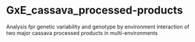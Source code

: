 # GxE_cassava_processed-products
Analysis fpr genetic variability and genotype by environment interaction of two major cassava processed products in multi-environments
